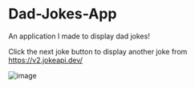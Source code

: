 # Dad-Jokes-App
An application I made to display dad jokes!

Click the next joke button to display another joke from https://v2.jokeapi.dev/

![image](https://user-images.githubusercontent.com/13931384/232969291-2ef183db-f687-4555-a8fd-9fdc1fcb3161.png)

